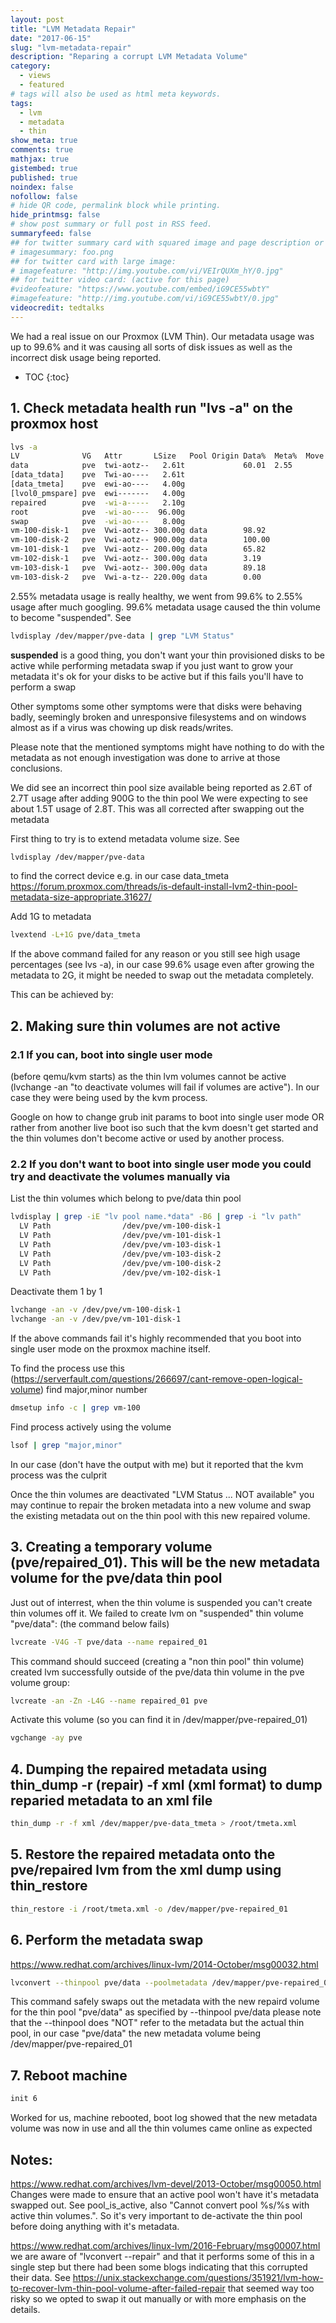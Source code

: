 ```yaml
---
layout: post
title: "LVM Metadata Repair"
date: "2017-06-15"
slug: "lvm-metadata-repair"
description: "Reparing a corrupt LVM Metadata Volume"
category: 
  - views
  - featured
# tags will also be used as html meta keywords.
tags:
  - lvm
  - metadata
  - thin
show_meta: true
comments: true
mathjax: true
gistembed: true
published: true
noindex: false
nofollow: false
# hide QR code, permalink block while printing.
hide_printmsg: false
# show post summary or full post in RSS feed.
summaryfeed: false
## for twitter summary card with squared image and page description or page excerpt:
# imagesummary: foo.png
## for twitter card with large image:
# imagefeature: "http://img.youtube.com/vi/VEIrQUXm_hY/0.jpg"
## for twitter video card: (active for this page)
#videofeature: "https://www.youtube.com/embed/iG9CE55wbtY"
#imagefeature: "http://img.youtube.com/vi/iG9CE55wbtY/0.jpg"
videocredit: tedtalks
---
```


We had a real issue on our Proxmox (LVM Thin). Our metadata usage was up to 99.6% and it was causing all sorts of disk issues as well as the incorrect disk usage being reported. 

<!--more-->

* TOC
{:toc}

## 1. Check metadata health run "lvs -a" on the proxmox host
```bash
lvs -a
LV              VG   Attr       LSize   Pool Origin Data%  Meta%  Move Log Cpy%Sync Convert
data            pve  twi-aotz--   2.61t             60.01  2.55                            
[data_tdata]    pve  Twi-ao----   2.61t                                                    
[data_tmeta]    pve  ewi-ao----   4.00g                                                    
[lvol0_pmspare] pve  ewi-------   4.00g                                                    
repaired        pve  -wi-a-----   2.10g                                                    
root            pve  -wi-ao----  96.00g                                                    
swap            pve  -wi-ao----   8.00g                                                    
vm-100-disk-1   pve  Vwi-aotz-- 300.00g data        98.92                                  
vm-100-disk-2   pve  Vwi-aotz-- 900.00g data        100.00                                 
vm-101-disk-1   pve  Vwi-aotz-- 200.00g data        65.82                                  
vm-102-disk-1   pve  Vwi-aotz-- 300.00g data        3.19                                   
vm-103-disk-1   pve  Vwi-aotz-- 300.00g data        89.18                                  
vm-103-disk-2   pve  Vwi-a-tz-- 220.00g data        0.00                                   
```

2.55% metadata usage is really healthy, we went from 99.6% to 2.55% usage after much googling.
99.6% metadata usage caused the thin volume to become "suspended". See 
```bash
lvdisplay /dev/mapper/pve-data | grep "LVM Status"
```

**suspended** is a good thing, you don't want your thin provisioned disks to be active while performing metadata swap
if you just want to grow your metadata it's ok for your disks to be active but if this fails you'll have to perform a swap

Other symptoms
some other symptoms were that disks were behaving badly, seemingly broken and unresponsive filesystems
and on windows almost as if a virus was chowing up disk reads/writes.

Please note that the mentioned symptoms might have nothing to do with the metadata as not enough investigation was done to arrive at those conclusions.

We did see an incorrect thin pool size available being reported as 2.6T of 2.7T usage after adding 900G to the thin pool
We were expecting to see about 1.5T usage of 2.8T. This was all corrected after swapping out the metadata

First thing to try is to extend metadata volume size.
See 
```bash
lvdisplay /dev/mapper/pve-data
```
to find the correct device e.g. in our case data_tmeta
<https://forum.proxmox.com/threads/is-default-install-lvm2-thin-pool-metadata-size-appropriate.31627/>

Add 1G to metadata
```bash
lvextend -L+1G pve/data_tmeta
```

If the above command failed for any reason or you still see high usage percentages (see lvs -a), in our case 99.6% usage even after growing the 
metadata to 2G, it might be needed to swap out the metadata completely. 

This can be achieved by:

## 2. Making sure thin volumes are not active
### 2.1 If you can, boot into single user mode
(before qemu/kvm starts) as the thin lvm volumes cannot be active (lvchange -an "to deactivate volumes will fail if volumes are active"). In our case they were being used by the kvm process.

Google on how to change grub init params to boot into single user mode OR rather from another live boot iso such that the kvm doesn't get started and the 
thin volumes don't become active or used by another process.

### 2.2 If you don't want to boot into single user mode you could try and deactivate the volumes manually via
List the thin volumes which belong to pve/data thin pool
```bash
lvdisplay | grep -iE "lv pool name.*data" -B6 | grep -i "lv path"
  LV Path                /dev/pve/vm-100-disk-1
  LV Path                /dev/pve/vm-101-disk-1
  LV Path                /dev/pve/vm-103-disk-1
  LV Path                /dev/pve/vm-103-disk-2
  LV Path                /dev/pve/vm-100-disk-2
  LV Path                /dev/pve/vm-102-disk-1
```
Deactivate them 1 by 1
```bash
lvchange -an -v /dev/pve/vm-100-disk-1
lvchange -an -v /dev/pve/vm-101-disk-1
```

If the above commands fail it's highly recommended that you boot into single user mode on the proxmox machine itself.

To find the process use this
(https://serverfault.com/questions/266697/cant-remove-open-logical-volume)
find major,minor number
```bash
dmsetup info -c | grep vm-100
```

Find process actively using the volume
```bash
lsof | grep "major,minor"
```

In our case (don't have the output with me) but it reported that the kvm process was the culprit

Once the thin volumes are deactivated "LVM Status ... NOT available" you may continue to repair the broken metadata into a new volume and swap the existing metadata out on the thin pool with this new repaired volume.

## 3. Creating a temporary volume (pve/repaired_01). This will be the new metadata volume for the pve/data thin pool

Just out of interrest, when the thin volume is suspended you can't create thin volumes off it.
We failed to create lvm on "suspended" thin volume "pve/data": (the command below fails)

```bash
lvcreate -V4G -T pve/data --name repaired_01
```

This command should succeed (creating a "non thin pool" thin volume)
created lvm successfully outside of the pve/data thin volume in the pve volume group:

```bash
lvcreate -an -Zn -L4G --name repaired_01 pve
```

Activate this volume (so you can find it in /dev/mapper/pve-repaired_01)
```bash
vgchange -ay pve
```

## 4. Dumping the repaired metadata using thin_dump -r (repair) -f xml (xml format) to dump reparied metadata to an xml file
```bash
thin_dump -r -f xml /dev/mapper/pve-data_tmeta > /root/tmeta.xml
```

## 5. Restore the repaired metadata onto the pve/repaired lvm from the xml dump using thin_restore
```bash
thin_restore -i /root/tmeta.xml -o /dev/mapper/pve-repaired_01
```

## 6. Perform the metadata swap
<https://www.redhat.com/archives/linux-lvm/2014-October/msg00032.html>
```bash
lvconvert --thinpool pve/data --poolmetadata /dev/mapper/pve-repaired_01
```

This command safely swaps out the metadata with the new repaird volume for the thin pool "pve/data" as specified by --thinpool pve/data
please note that the --thinpool does "NOT" refer to the metadata but the actual thin pool, in our case "pve/data"
the new metadata volume being /dev/mapper/pve-repaired_01

## 7. Reboot machine 
```bash
init 6
```
Worked for us, machine rebooted, boot log showed that the new metadata volume was now in use and all the thin volumes came online as expected

## Notes:
<https://www.redhat.com/archives/lvm-devel/2013-October/msg00050.html>
Changes were made to ensure that an active pool won't have it's metadata swapped out.
See pool_is_active, also "Cannot convert pool %s/%s with active thin volumes.".
So it's very important to de-activate the thin pool before doing anything with it's metadata.

<https://www.redhat.com/archives/linux-lvm/2016-February/msg00007.html>
we are aware of "lvconvert --repair" and that it performs some of this in a single step but there had been some blogs indicating that this corrupted their data.
See <https://unix.stackexchange.com/questions/351921/lvm-how-to-recover-lvm-thin-pool-volume-after-failed-repair>
that seemed way too risky so we opted to swap it out manually or with more emphasis on the details.

